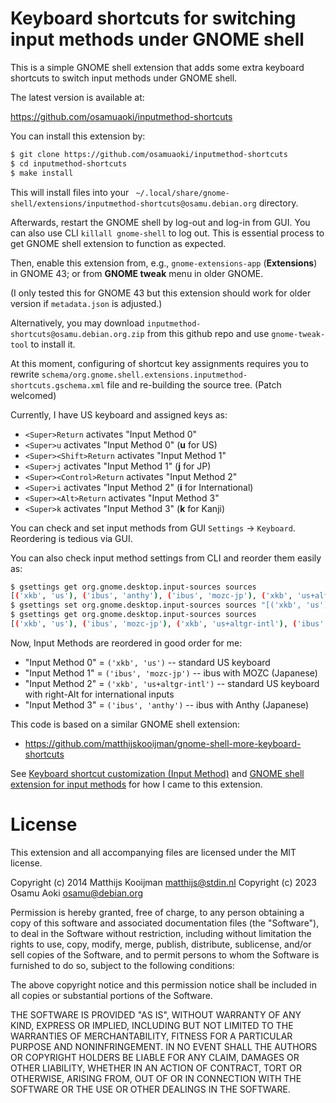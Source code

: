 Keyboard shortcuts for switching input methods under GNOME shell
================================================================

This is a simple GNOME shell extension that adds some extra keyboard shortcuts
to switch input methods under GNOME shell.

The latest version is available at:

  https://github.com/osamuaoki/inputmethod-shortcuts

You can install this extension by:

```sh
$ git clone https://github.com/osamuaoki/inputmethod-shortcuts
$ cd inputmethod-shortcuts
$ make install
```

This will install files into your `
~/.local/share/gnome-shell/extensions/inputmethod-shortcuts@osamu.debian.org`
directory.

Afterwards, restart the GNOME shell by log-out and log-in from GUI.  You can
also use CLI `killall gnome-shell` to log out.  This is essential process to
get GNOME shell extension to function as expected.

Then, enable this extension from, e.g., `gnome-extensions-app` (**Extensions**)
in GNOME 43; or from **GNOME tweak** menu in older GNOME.

(I only tested this for GNOME 43 but this extension should work for older
version if `metadata.json` is adjusted.)

Alternatively, you may download `inputmethod-shortcuts@osamu.debian.org.zip`
from this github repo and use `gnome-tweak-tool` to install it.

At this moment, configuring of shortcut key assignments requires you to rewrite
`schema/org.gnome.shell.extensions.inputmethod-shortcuts.gschema.xml` file and
re-building the source tree.  (Patch welcomed)

Currently, I have US keyboard and assigned keys as:

- `<Super>Return` activates "Input Method 0"
- `<Super>u` activates "Input Method 0" (**u** for US)
- `<Super><Shift>Return` activates "Input Method 1"
- `<Super>j` activates "Input Method 1" (**j** for JP)
- `<Super><Control>Return` activates "Input Method 2"
- `<Super>i` activates "Input Method 2" (**i** for International)
- `<Super><Alt>Return` activates "Input Method 3"
- `<Super>k` activates "Input Method 3" (**k** for Kanji)

You can check and set input methods from GUI `Settings` -> `Keyboard`.  Reordering is tedious via GUI.

You can also check input method settings from CLI and reorder them easily as:

```sh
$ gsettings get org.gnome.desktop.input-sources sources
[('xkb', 'us'), ('ibus', 'anthy'), ('ibus', 'mozc-jp'), ('xkb', 'us+altgr-intl')]
$ gsettings set org.gnome.desktop.input-sources sources "[('xkb', 'us'), ('ibus', 'mozc-jp'), ('xkb', 'us+altgr-intl'), ('ibus', 'anthy')]"
$ gsettings get org.gnome.desktop.input-sources sources
[('xkb', 'us'), ('ibus', 'mozc-jp'), ('xkb', 'us+altgr-intl'), ('ibus', 'anthy')]
```

Now, Input Methods are reordered in good order for me:

- "Input Method 0" = `('xkb', 'us')` -- standard US keyboard
- "Input Method 1" = `('ibus', 'mozc-jp')` -- ibus with MOZC (Japanese)
- "Input Method 2" = `('xkb', 'us+altgr-intl')` -- standard US keyboard with right-Alt for international inputs
- "Input Method 3" = `('ibus', 'anthy')` -- ibus with Anthy (Japanese)

This code is based on a similar GNOME shell extension:
 - https://github.com/matthijskooijman/gnome-shell-more-keyboard-shortcuts

See [Keyboard shortcut customization (Input Method)](https://osamuaoki.github.io/en/2023/02/25/debian-usability-2023/#keyboard-shortcut-customization-input-method)
and [GNOME shell extension for input methods](https://osamuaoki.github.io/en/2023/06/19/gnome-im-1/)
for how I came to this extension.

License
=======
This extension and all accompanying files are licensed under the MIT license.

Copyright (c) 2014 Matthijs Kooijman <matthijs@stdin.nl>
Copyright (c) 2023 Osamu Aoki <osamu@debian.org>

Permission is hereby granted, free of charge, to any person obtaining
a copy of this software and associated documentation files (the
"Software"), to deal in the Software without restriction, including
without limitation the rights to use, copy, modify, merge, publish,
distribute, sublicense, and/or sell copies of the Software, and to
permit persons to whom the Software is furnished to do so, subject to
the following conditions:

The above copyright notice and this permission notice shall be
included in all copies or substantial portions of the Software.

THE SOFTWARE IS PROVIDED "AS IS", WITHOUT WARRANTY OF ANY KIND,
EXPRESS OR IMPLIED, INCLUDING BUT NOT LIMITED TO THE WARRANTIES OF
MERCHANTABILITY, FITNESS FOR A PARTICULAR PURPOSE AND
NONINFRINGEMENT. IN NO EVENT SHALL THE AUTHORS OR COPYRIGHT HOLDERS
BE LIABLE FOR ANY CLAIM, DAMAGES OR OTHER LIABILITY, WHETHER IN AN
ACTION OF CONTRACT, TORT OR OTHERWISE, ARISING FROM, OUT OF OR IN
CONNECTION WITH THE SOFTWARE OR THE USE OR OTHER DEALINGS IN THE
SOFTWARE.
